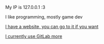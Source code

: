 My IP is 127.0.0.1 :3

I like programming, mostly game dev

[I have a website, you can go to it if you want](https://endode.gitlab.io/)

[I currently use GitLab more](https://gitlab.com/endode)
